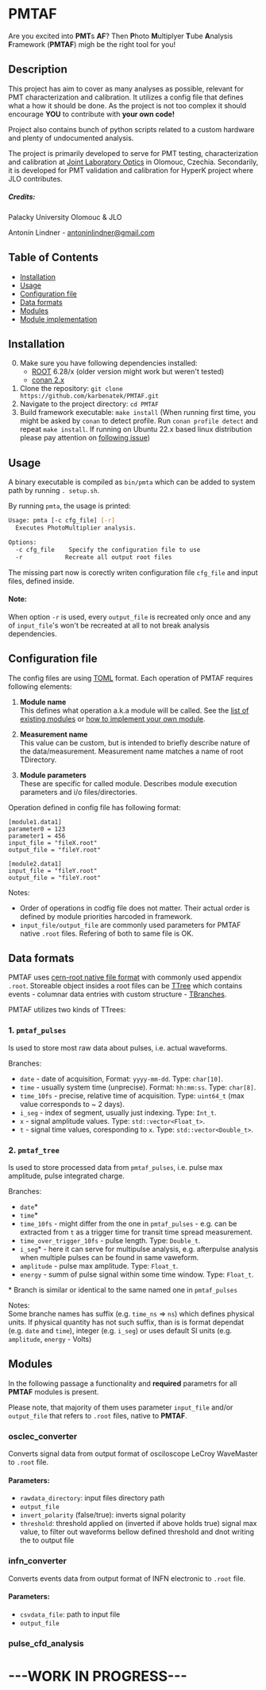 # PMTAF

Are you excited into **PMT**s **AF**? Then **P**hoto **M**ultiplyer **T**ube **A**nalysis **F**ramework (**PMTAF**) migh be the right tool for you!

## Description

This project has aim to cover as many analyses as possible, relevant for PMT characterization and calibration. It utilizes a config file that defines what a how it should be done. As the project is not too complex it should encourage **YOU** to contribute with **your own code!**


Project also contains bunch of python scripts related to a custom hardware and plenty of undocumented analysis.

The project is primarily developed to serve for PMT testing, characterization and calibration at [Joint Laboratory Optics](https://jointlab.upol.cz/jlo/en/content/joint-laboratory-optics) in Olomouc, Czechia. Secondarily, it is developed for PMT validation and calibration for HyperK project where JLO contributes.

##### Credits:

Palacky University Olomouc & JLO 

Antonín Lindner - antoninlindner@gmail.com

## Table of Contents

- [Installation](#installation)
- [Usage](#usage)
- [Configuration file](#configuration-file)
- [Data formats](#data-formats)
- [Modules](#modules)
- [Module implementation](#module-implemantation)

## Installation
0. Make sure you have following dependencies installed:
    - [ROOT](https://root.cern/install/) 6.28/x (older version might work but weren't tested)
    - [conan 2.x](https://docs.conan.io/2/)
1. Clone the repository: `git clone https://github.com/karbenatek/PMTAF.git`
2. Navigate to the project directory: `cd PMTAF`
3. Build framework executable: `make install` 
(When running first time, you might be asked by `conan` to detect profile. Run `conan profile detect` and repeat `make install`. If running on Ubuntu 22.x based linux distribution please pay attention on [following issue](https://github.com/conan-io/conan/issues/4322))

## Usage
A binary executable is compiled as `bin/pmta` which can be added to system path by running `. setup.sh`.

By running `pmta`, the usage is printed:
```bash
Usage: pmta [-c cfg_file] [-r]
  Executes PhotoMultiplier analysis.

Options:
  -c cfg_file    Specify the configuration file to use
  -r            Recreate all output root files
```

The missing part now is corectly writen configuration file `cfg_file` and input files, defined inside.  

#### Note:
When option `-r` is used, every `output_file` is recreated only once and any of `input_file`'s won't be recreated at all to not break analysis dependencies.

## Configuration file
The config files are using [TOML](https://toml.io/en/) format. Each operation of PMTAF requires following elements:
1. **Module name**  
This defines what operation a.k.a module will be called. See the [list of existing modules](#modules) or [how to implement your own module](#module-implementation).

2. **Measurement name**  
This value can be custom, but is intended to briefly describe nature of the data/measurement. Measurement name matches a name of root TDirectory.

3. **Module parameters**  
These are specific for called module. Describes module execution parameters and i/o files/directories.

Operation defined in config file has following format:  
```
[module1.data1]
parameter0 = 123
parameter1 = 456
input_file = "fileX.root"
output_file = "fileY.root"

[module2.data1]
input_file = "fileY.root"
output_file = "fileY.root"
```

Notes:
* Order of operations in codfig file does not matter. Their actual order is defined by module priorities harcoded in framework.
* `input_file/output_file` are commonly used parameters for PMTAF native `.root` files. Refering of both to same file is OK.

## Data formats
PMTAF uses [cern-root native file format](https://root.cern/manual/root_files/) with commonly used appendix `.root`. Storeable object insides a root files can be [TTree](https://root.cern.ch/doc/master/classTTree.html) which contains events - columnar data entries with custom structure - [TBranches](https://root.cern.ch/doc/master/classTBranch.html).

PMTAF utilizes two kinds of TTrees:
### 1. `pmtaf_pulses`
Is used to store most raw data about pulses, i.e. actual waveforms.

Branches:
* `date` - date of acquisition, Format: `yyyy-mm-dd`. Type: `char[10]`.
* `time` - usually system time (unprecise). Format: `hh:mm:ss`. Type: `char[8]`.
* `time_10fs` - precise, relative time of acquisition. Type: `uint64_t` (max value corresponds to ~ 2 days).
* `i_seg` - index of segment, usually just indexing. Type: `Int_t`.
* `x` - signal amplitude values. Type: `std::vector<Float_t>`.
* `t` - signal time values, coresponding to `x`. Type: `std::vector<Double_t>`.

### 2. `pmtaf_tree`
Is used to store processed data from `pmtaf_pulses`, i.e. pulse max amplitude, pulse integrated charge.

Branches:
* `date`*
* `time`*
* `time_10fs` - might differ from the one in `pmtaf_pulses` - e.g. can be extracted from `t` as a trigger time for transit time spread measurement.
* `time_over_trigger_10fs` - pulse length. Type: `Double_t`.
* `i_seg`* - here it can serve for multipulse analysis, e.g. afterpulse analysis when multiple pulses can be found in same vaweform.
* `amplitude` - pulse max amplitude. Type: `Float_t`.
* `energy` - summ of pulse signal within some time window. Type: `Float_t`.

\* Branch is similar or identical to the same named one in `pmtaf_pulses`

Notes:  
Some branche names has suffix (e.g. `time_ns` => `ns`) which defines physical units. If physical quantity has not such suffix, than is is format dependat (e.g. `date` and `time`), integer (e.g. `i_seg`) or uses default SI units (e.g. `amplitude`, `energy` - Volts)

## Modules
In the following passage a functionality and **required** parametrs for all **PMTAF** modules is present. 

Please note, that majority of them uses parameter `input_file` and/or `output_file` that refers to `.root` files, native to **PMTAF**.
### osclec_converter
Converts signal data from output format of osciloscope LeCroy WaveMaster to `.root` file.
#### Parameters:
- `rawdata_directory`: input files directory path
- `output_file`
- `invert_polarity` (false/true): inverts signal polarity
- `threshold`: threshold applied on (inverted if above holds true) signal max value, to filter out waveforms bellow defined threshold and dnot writing the to output file

### infn_converter
Converts events data from output format of INFN electronic to `.root` file.
#### Parameters:
- `csvdata_file`: path to input file
- `output_file`

### pulse_cfd_analysis


# ---WORK IN PROGRESS---

